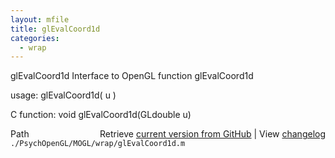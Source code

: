 ```yaml
---
layout: mfile
title: glEvalCoord1d
categories:
  - wrap
---
```


glEvalCoord1d  Interface to OpenGL function glEvalCoord1d

usage:  glEvalCoord1d\( u \)

C function:  void glEvalCoord1d\(GLdouble u\)


<div class="code_header" style="text-align:right;">
  <span style="float:left;">Path&nbsp;&nbsp;</span> <span class="counter">Retrieve <a href=
  "https://raw.github.com/Psychtoolbox-3/Psychtoolbox-3/beta/./PsychOpenGL/MOGL/wrap/glEvalCoord1d.m">current version from GitHub</a> | View <a href=
  "https://github.com/Psychtoolbox-3/Psychtoolbox-3/commits/beta/./PsychOpenGL/MOGL/wrap/glEvalCoord1d.m">changelog</a></span>
</div>
<div class="code">
  <code>./PsychOpenGL/MOGL/wrap/glEvalCoord1d.m</code>
</div>
